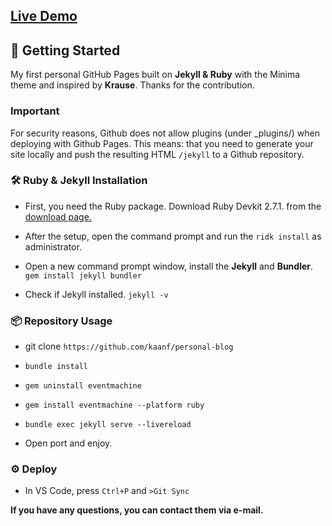 ## [Live Demo](https://kaanf.com) 

## 🦄 Getting Started

My first personal GitHub Pages built on **Jekyll & Ruby** with the Minima theme and inspired by **Krause**. Thanks for the contribution.

### Important

For security reasons, Github does not allow plugins (under _plugins/) when deploying with Github Pages. This means: that you need to generate your site locally and push the resulting HTML `/jekyll` to a Github repository.

### 🛠️ Ruby & Jekyll Installation

- First, you need the Ruby package. Download Ruby Devkit 2.7.1. from the [download page.](https://rubyinstaller.org/downloads/) 

- After the setup, open the command prompt and run the `ridk install` as administrator.

- Open a new command prompt window, install the **Jekyll** and **Bundler**. `gem install jekyll bundler`

- Check if Jekyll installed. `jekyll -v`

### 📦 Repository Usage

- git clone `https://github.com/kaanf/personal-blog`

- `bundle install`

- `gem uninstall eventmachine`

- `gem install eventmachine --platform ruby`

- `bundle exec jekyll serve --livereload`

- Open port and enjoy.

### ⚙️ Deploy

- In VS Code, press `Ctrl+P` and `>Git Sync`

**If you have any questions, you can contact them via e-mail.**
